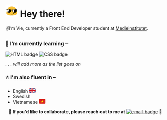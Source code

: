 # <img src="https://raw.githubusercontent.com/tgvie/tgvie/refs/heads/main/img/sunglasses-emoji.gif" width="40" height="40"> Hey there!
✌️I’m Vie, currently a Front End Developer student at [Medieinstitutet](https://github.com/medieinstitutet).

### 🌱 I’m currently learning –
![HTML badge](https://img.shields.io/badge/html-%2304aa6d?style=for-the-badge)
![CSS badge](https://img.shields.io/badge/css-ffc0cb?style=for-the-badge)

*. . . will add more as the list goes on*


### ⭐ I'm also fluent in –
* English ![uk-flag](img/uk-flag.png)
* Swedish <!-- ![sweden-flag](add img/sweden-flag.png) and see if image resized correctly -->
* Vietnamese ![vietnam-flag](img/vietnam-flag.png)

<p align="center">  
🤝 <strong>If you'd like to collaborate, please reach out to me at</strong> <a href="mailto:vy.petersson@medieinstitutet.se">
  <img alt="email-badge" src="https://img.shields.io/badge/%F0%9F%93%AB_my_email-white"></a> 🤗
</p>
<!-- ### 🤝 If you'd like to collaborate, please reach out to me at [![Email Badge](https://img.shields.io/badge/%F0%9F%93%AB_my_email-white)](mailto:vy.petersson@medieinstitutet.se) 🤗 -->
